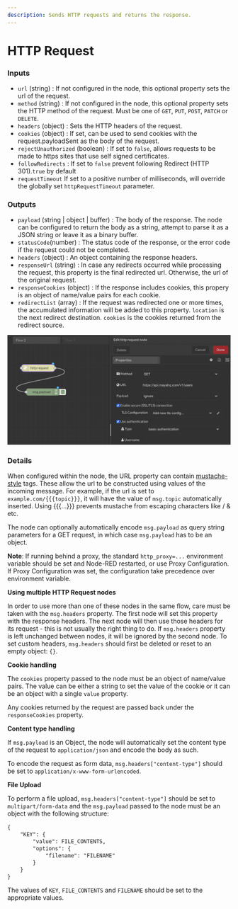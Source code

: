 ```yaml
---
description: Sends HTTP requests and returns the response.
---
```


# HTTP Request

### Inputs

* `url` (string) : If not configured in the node, this optional property sets the url of the request.
* `method` (string) : If not configured in the node, this optional property sets the HTTP method of the request. Must be one of `GET`, `PUT`, `POST`, `PATCH` or `DELETE`.
* `headers` (object) : Sets the HTTP headers of the request.
* `cookies` (object) : If set, can be used to send cookies with the request.payloadSent as the body of the request.
* `rejectUnauthorized` (boolean) : If set to `false`, allows requests to be made to https sites that use self signed certificates.
* `followRedirects` : If set to `false` prevent following Redirect (HTTP 301).`true` by default
* `requestTimeout` If set to a positive number of milliseconds, will override the globally set `httpRequestTimeout` parameter.

### Outputs

* `payload` (string | object | buffer) : The body of the response. The node can be configured to return the body as a string, attempt to parse it as a JSON string or leave it as a binary buffer.
* `statusCode`(number) : The status code of the response, or the error code if the request could not be completed.
* `headers` (object) : An object containing the response headers.
* `responseUrl` (string) : In case any redirects occurred while processing the request, this property is the final redirected url. Otherwise, the url of the original request.
* `responseCookies` (object) : If the response includes cookies, this propery is an object of name/value pairs for each cookie.
* `redirectList` (array) : If the request was redirected one or more times, the accumulated information will be added to this property. `location` is the next redirect destination. `cookies` is the cookies returned from the redirect source.

![](<../../../../.gitbook/assets/image (46).png>)

### Details

When configured within the node, the URL property can contain [mustache-style](http://mustache.github.io/mustache.5.html) tags. These allow the url to be constructed using values of the incoming message. For example, if the url is set to `example.com/{{{topic}}}`, it will have the value of `msg.topic` automatically inserted. Using {{{...}}} prevents mustache from escaping characters like / & etc.

The node can optionally automatically encode `msg.payload` as query string parameters for a GET request, in which case `msg.payload` has to be an object.

**Note**: If running behind a proxy, the standard `http_proxy=...` environment variable should be set and Node-RED restarted, or use Proxy Configuration. If Proxy Configuration was set, the configuration take precedence over environment variable.

**Using multiple HTTP Request nodes**

In order to use more than one of these nodes in the same flow, care must be taken with the `msg.headers` property. The first node will set this property with the response headers. The next node will then use those headers for its request - this is not usually the right thing to do. If `msg.headers` property is left unchanged between nodes, it will be ignored by the second node. To set custom headers, `msg.headers` should first be deleted or reset to an empty object: `{}`.

**Cookie handling**

The `cookies` property passed to the node must be an object of name/value pairs. The value can be either a string to set the value of the cookie or it can be an object with a single `value` property.

Any cookies returned by the request are passed back under the `responseCookies` property.

**Content type handling**

If `msg.payload` is an Object, the node will automatically set the content type of the request to `application/json` and encode the body as such.

To encode the request as form data, `msg.headers["content-type"]` should be set to `application/x-www-form-urlencoded`.

**File Upload**

To perform a file upload, `msg.headers["content-type"]` should be set to `multipart/form-data` and the `msg.payload` passed to the node must be an object with the following structure:

```
{
    "KEY": {
        "value": FILE_CONTENTS,
        "options": {
            "filename": "FILENAME"
        }
    }
}
```

The values of `KEY`, `FILE_CONTENTS` and `FILENAME` should be set to the appropriate values.
